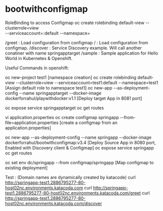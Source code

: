 # bootwithconfigmap

RoleBinding to access Configmap
oc create rolebinding default-view --clusterrole=view \
  --serviceaccount=<namespace-name>:default --namespace=<namespace-name>

/greet : Load configuration from configmap
/ : Load configuration from configmap.
/discover : Service Discovery example. Will call another conatiner with name springapptarget
/sample : Sample application for Hello World in Kubernetes & Openshift.

Useful Commands in openshift:

oc new-project test1  [namespace creation]
oc create rolebinding default-view --clusterrole=view --serviceaccount=test1:default --namespace=test1  [Assign default role to namespace test1]
oc new-app --as-deployment-config --name springapptarget --docker-image dockerforrahul/playwithdocker:v1.1  [Deploy target App in 8081 port]

oc expose service springapptarget
oc get routes

vi application.properties
oc create configmap springapp --from-file=application.properties  [create a configmap from an application.properties]

oc new-app --as-deployment-config --name springapp --docker-image dockerforrahul/bootwithconfigmap:v3.4 [Deploy Source App in 8080 port, Enabled with Discovery client & Configmap]
oc expose service springapp
oc get routes

oc set env dc/springapp --from configmap/springapp [Map configmap to existing deployment]

Test : (Domain names are dynamically created by katacode)
curl http://springapp-test1.2886795277-80-host02nc.environments.katacoda.com
curl http://springapp-test1.2886795277-80-host02nc.environments.katacoda.com/greet
curl http://springapp-test1.2886795277-80-host02nc.environments.katacoda.com/discover

